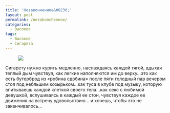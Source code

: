 ```yaml
---
title: 'Незаконченное&#8230;'
layout: post
permalink: /nezakonchennoe/
categories:
  - Высокое
tags:
  - Высокое
  - Сигарета
---
```


<figure>
  <a href="https://mb7222.files.wordpress.com/2011/01/z_fdb1b3f9.jpg"><img src="https://mb7222.files.wordpress.com/2011/01/z_fdb1b3f9.jpg"></a>
</figure>


Сигарету нужно курить медленно, наслаждаясь каждой тягой, вдыхая теплый дым чувствуя, как легкие наполняются им до верху&#8230;это как есть бутерброд из «робина сдобина» после пяти голодный пар вечером стоя под небльшим козырьком&#8230;как туса в клубе под музыку, которую впитываешь каждой клеткой своего тела&#8230;как секс с любимой девушкой, вслушиваясь в каждый ее стон, чувствуя каждое ее движения на встречу удовольствию&#8230; и хочешь, чтобы это не заканчивалось&#8230;
